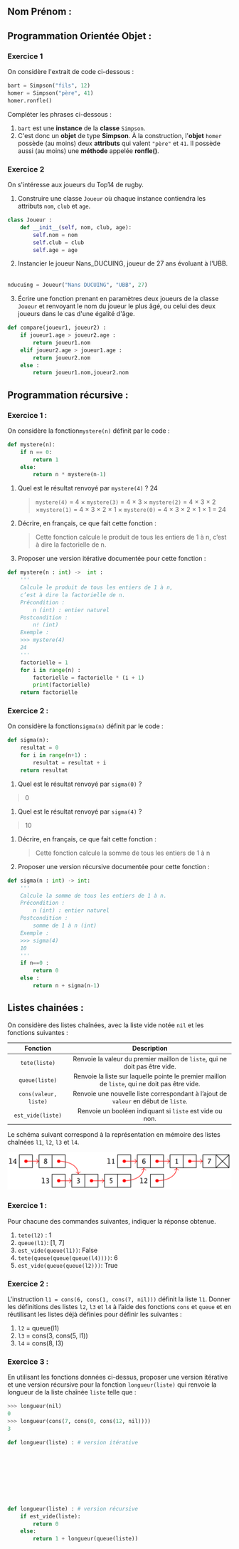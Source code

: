 ## Nom Prénom : 

## Programmation Orientée Objet :
### Exercice 1
On considère l'extrait de code ci-dessous :
```python
bart = Simpson("fils", 12)
homer = Simpson("père", 41)
homer.ronfle()
```
Compléter les phrases ci-dessous  :

1. ```bart``` est une **instance** de la **classe**  ```Simpson```.
2. C'est donc un **objet** de type **Simpson**.
À la construction, l'**objet** ```homer``` possède (au moins) deux **attributs** qui valent ```"père"``` et ```41```.
Il possède aussi (au moins) une **méthode** appelée **ronfle()**.

### Exercice 2
On s'intéresse aux joueurs du Top14 de rugby.

1. Construire une classe ```Joueur``` où chaque instance contiendra les attributs ```nom```, ```club``` et ```age```.  
```python
class Joueur :
    def __init__(self, nom, club, age):
        self.nom = nom
        self.club = club
        self.age = age
```

2. Instancier le joueur Nans_DUCUING, joueur de 27 ans évoluant à l'UBB.
```python

nducuing = Joueur("Nans DUCUING", "UBB", 27)
```

3. Écrire une fonction prenant en paramètres deux joueurs de la classe ```Joueur``` et renvoyant le nom du joueur le plus âgé, ou celui des deux joueurs dans le cas d'une égalité d'âge.
```python
def compare(joueur1, joueur2) :
    if joueur1.age > joueur2.age :
        return joueur1.nom
    elif joueur2.age > joueur1.age :
        return joueur2.nom
    else :
        return joueur1.nom,joueur2.nom
```
## Programmation récursive :
### Exercice 1 :

On considère la fonction`mystere(n)` définit par le code :
```python
def mystere(n):
	if n == 0:
		return 1
	else:
		return n * mystere(n-1)
```
1. Quel est le résultat renvoyé par `mystere(4)` ?  24
	> `mystere(4)` = 4 × `mystere(3)`
	> = 4 × 3 × `mystere(2)`
	> = 4 × 3 × 2 ×`mystere(1)`
	> = 4 × 3 × 2 × 1 × `mystere(0)`
	> = 4 × 3 × 2 × 1 × 1
	> = 24

1. Décrire, en français, ce que fait cette fonction :
	> Cette fonction calcule le produit de tous les entiers de 1 à n, c’est à dire la factorielle de n.

   

1. Proposer une version itérative documentée pour cette fonction :
```python
def mystere(n : int) ->  int :
    '''
    Calcule le produit de tous les entiers de 1 à n,
    c’est à dire la factorielle de n.
    Précondition :
        n (int) : entier naturel
    Postcondition :
        n! (int)
    Exemple :
    >>> mystere(4)
    24
    '''
    factorielle = 1
    for i in range(n) :
        factorielle = factorielle * (i + 1)
        print(factorielle)
    return factorielle
```

### Exercice 2 :

On considère la fonction`sigma(n)` définit par le code :
```python
def sigma(n):
	resultat = 0
	for i in range(n+1) :
		resultat = resultat + i
	return resultat
```

1. Quel est le résultat renvoyé par `sigma(0)` ? 
	
> 0
	
1. Quel est le résultat renvoyé par `sigma(4)` ? 
	
> 10
	
1. Décrire, en français, ce que fait cette fonction :
	
	> Cette fonction calcule la somme de tous les entiers de 1 à n


1. Proposer une version récursive documentée pour cette fonction :
```python
def sigma(n : int) -> int:
    '''
    Calcule la somme de tous les entiers de 1 à n.
    Précondition :
        n (int) : entier naturel
    Postcondition :
        somme de 1 à n (int)
    Exemple :
    >>> sigma(4)
    10
    '''
    if n==0 :
        return 0
    else :
        return n + sigma(n-1)
```
## Listes chainées :

On considère des listes chaînées, avec la liste vide notée `nil` et les fonctions suivantes :

| Fonction | Description |
|:-:|:-:|
| `tete(liste)` | Renvoie la valeur du premier maillon de `liste`, qui ne doit pas être vide. |
| `queue(liste)` | Renvoie la liste sur laquelle pointe le premier maillon de `liste`, qui ne doit pas être vide. |
| `cons(valeur, liste)` | Renvoie une nouvelle liste correspondant à l’ajout de `valeur` en début de `liste`. |
| `est_vide(liste)` | Renvoie un booléen indiquant si `liste` est vide ou non. |

Le schéma suivant correspond à la représentation en mémoire des listes chaînées `l1`, `l2`, `l3` et `l4`.

![Schéma de définition des Listes](Listes.png)

### Exercice 1 :
Pour chacune des commandes suivantes, indiquer la réponse obtenue.

1. `tete(l2)` :  1
1. `queue(l1)`:  [1, 7]
1. `est_vide(queue(l1))`:  False
1. `tete(queue(queue(queue(l4))))`:  6
1. `est_vide(queue(queue(l2)))`:  True

### Exercice 2 :
L'instruction `l1 = cons(6, cons(1, cons(7, nil)))` définit la liste `l1`.
Donner les définitions des listes `l2`, `l3` et `l4` à l’aide des fonctions `cons` et `queue` et en réutilisant les listes déjà définies pour définir les suivantes :
1. `l2` = queue(l1)
2. `l3` = cons(3, cons(5, l1))
3. `l4` = cons(8, l3)

### Exercice 3 :
En utilisant les fonctions données ci-dessus,  proposer une version itérative et une version récursive pour la fonction `longueur(liste)` qui renvoie la longueur de la liste chaînée `liste` telle que :
```python
>>> longueur(nil)
0
>>> longueur(cons(7, cons(0, cons(12, nil))))
3
```
```python
def longueur(liste) : # version itérative
	


    
    
    
    


```
```python
def longueur(liste) : # version récursive
	if est_vide(liste):
		return 0
	else:
		return 1 + longueur(queue(liste))

    
    
    
    




```


